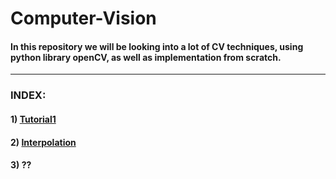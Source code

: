 # Computer-Vision

#### In this repository we will be looking into a lot of CV techniques, using python library openCV, as well as implementation from scratch.

------

### INDEX:

#### 1) [Tutorial1](https://github.com/XXDIL/Computer-Vision/tree/main/tut1)

#### 2) [Interpolation](https://github.com/XXDIL/Computer-Vision/tree/main/tut2)

#### 3) ??
